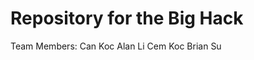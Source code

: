 Repository for the Big Hack
===========================
Team Members:
Can Koc
Alan Li
Cem Koc
Brian Su
